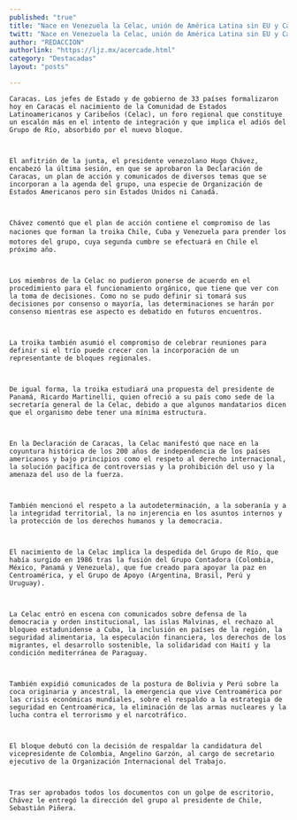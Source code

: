 ```yaml
---
published: "true"
title: "Nace en Venezuela la Celac, unión de América Latina sin EU y Canadá"
twitt: "Nace en Venezuela la Celac, unión de América Latina sin EU y Canadá"
author: "REDACCION"
authorlink: "https://ljz.mx/acercade.html"
category: "Destacadas"
layout: "posts"

---
```



  
    Caracas. Los jefes de Estado y de gobierno de 33 países formalizaron hoy en Caracas el nacimiento de la Comunidad de Estados Latinoamericanos y Caribeños (Celac), un foro regional que constituye un escalón más en el intento de integración y que implica el adiós del Grupo de Río, absorbido por el nuevo bloque.
  
  
  
    El anfitrión de la junta, el presidente venezolano Hugo Chávez, encabezó la última sesión, en que se aprobaron la Declaración de Caracas, un plan de acción y comunicados de diversos temas que se incorporan a la agenda del grupo, una especie de Organización de Estados Americanos pero sin Estados Unidos ni Canadá.
  
  
  
    Chávez comentó que el plan de acción contiene el compromiso de las naciones que forman la troika Chile, Cuba y Venezuela para prender los motores del grupo, cuya segunda cumbre se efectuará en Chile el próximo año.
  
  
  
    Los miembros de la Celac no pudieron ponerse de acuerdo en el procedimiento para el funcionamiento orgánico, que tiene que ver con la toma de decisiones. Como no se pudo definir si tomará sus decisiones por consenso o mayoría, las determinaciones se harán por consenso mientras ese aspecto es debatido en futuros encuentros.
  
  
  
    La troika también asumió el compromiso de celebrar reuniones para definir si el trío puede crecer con la incorporación de un representante de bloques regionales.
  
  
  
    De igual forma, la troika estudiará una propuesta del presidente de Panamá, Ricardo Martinelli, quien ofreció a su país como sede de la secretaría general de la Celac, debido a que algunos mandatarios dicen que el organismo debe tener una mínima estructura.
  
  
  
    En la Declaración de Caracas, la Celac manifestó que nace en la coyuntura histórica de los 200 años de independencia de los países americanos y bajo principios como el respeto al derecho internacional, la solución pacífica de controversias y la prohibición del uso y la amenaza del uso de la fuerza.
  
  
  
    También mencionó el respeto a la autodeterminación, a la soberanía y a la integridad territorial, la no injerencia en los asuntos internos y la protección de los derechos humanos y la democracia.
  
  
  
    El nacimiento de la Celac implica la despedida del Grupo de Río, que había surgido en 1986 tras la fusión del Grupo Contadora (Colombia, México, Panamá y Venezuela), que fue creado para apoyar la paz en Centroamérica, y el Grupo de Apoyo (Argentina, Brasil, Perú y Uruguay).
  
  
  
    La Celac entró en escena con comunicados sobre defensa de la democracia y orden institucional, las islas Malvinas, el rechazo al bloqueo estadunidense a Cuba, la inclusión en países de la región, la seguridad alimentaria, la especulación financiera, los derechos de los migrantes, el desarrollo sostenible, la solidaridad con Haití y la condición mediterránea de Paraguay.
  
  
  
    También expidió comunicados de la postura de Bolivia y Perú sobre la coca originaria y ancestral, la emergencia que vive Centroamérica por las crisis económicas mundiales, sobre el respaldo a la estrategia de seguridad en Centroamérica, la eliminación de las armas nucleares y la lucha contra el terrorismo y el narcotráfico.
  
  
  
    El bloque debutó con la decisión de respaldar la candidatura del vicepresidente de Colombia, Angelino Garzón, al cargo de secretario ejecutivo de la Organización Internacional del Trabajo.
  
  
  
    Tras ser aprobados todos los documentos con un golpe de escritorio, Chávez le entregó la dirección del grupo al presidente de Chile, Sebastián Piñera.
  

